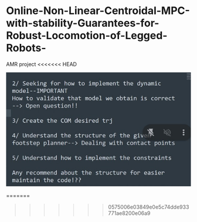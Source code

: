 # Online-Non-Linear-Centroidal-MPC-with-stability-Guarantees-for-Robust-Locomotion-of-Legged-Robots-
AMR project
<<<<<<< HEAD

![.](images/h.jpeg)

=======
>>>>>>> 0575006e03849e0e5c74dde933771ae8200e06a9
